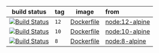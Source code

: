| build status | tag | image | from |
| ------------ | --- | ----- | :---- |
| [![Build Status](https://travis-ci.org/jexperton/node.svg?branch=12)](https://travis-ci.org/jexperton/php) | ```12``` | [Dockerfile](https://github.com/jexperton/node/blob/12/Dockerfile) | [node:12-alpine](https://github.com/nodejs/docker-node/blob/master/12/alpine/Dockerfile) |
| [![Build Status](https://travis-ci.org/jexperton/node.svg?branch=10)](https://travis-ci.org/jexperton/node) | ```10``` | [Dockerfile](https://github.com/jexperton/node/blob/10/Dockerfile) | [node:10-alpine](https://github.com/nodejs/docker-node/blob/master/10/alpine/Dockerfile) |
| [![Build Status](https://travis-ci.org/jexperton/node.svg?branch=8)](https://travis-ci.org/jexperton/node) | ```8``` | [Dockerfile](https://github.com/jexperton/node/blob/8/Dockerfile) | [node:8-alpine](https://github.com/nodejs/docker-node/blob/master/8/alpine/Dockerfile) |